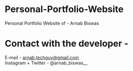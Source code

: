 # Personal-Portfolio-Website
Personal Portfolio Website of - Arnab Biswas
# Contact with the developer - 
E-mail - arnab.techguy@gmail.com
<br>
Instagram + Twitter - @arnab_biswas__ 
